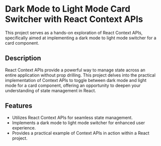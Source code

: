 # Dark Mode to Light Mode Card Switcher with React Context APIs

This project serves as a hands-on exploration of React Context APIs, specifically aimed at implementing a dark mode to light mode switcher for a card component.

## Description

React Context APIs provide a powerful way to manage state across an entire application without prop drilling. This project delves into the practical implementation of Context APIs to toggle between dark mode and light mode for a card component, offering an opportunity to deepen your understanding of state management in React.

## Features

- Utilizes React Context APIs for seamless state management.
- Implements a dark mode to light mode switcher for enhanced user experience.
- Provides a practical example of Context APIs in action within a React project.



